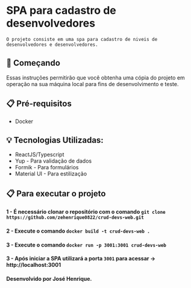 # SPA para cadastro de desenvolvedores
 
 `O projeto consiste em uma spa para cadastro de niveis de desenvolvedores e desenvolvedores.`
 
 ## 🚀 Começando
 Essas instruções permitirão que você obtenha uma cópia do projeto em operação na sua máquina local para fins de desenvolvimento e teste.
 
 ## 📋 Pré-requisitos
 - Docker

## 💡 Tecnologias Utilizadas:
- ReactJS/Typescript
- Yup - Para validação de dados
- Formik - Para formulários
- Material UI - Para estilização

## 📋 Para executar o projeto
 
#### 1 - É necessário clonar o repositório com o comando `git clone https://github.com/zehenrique0822/crud-devs-web.git`

#### 2 - Execute o comando `docker build -t crud-devs-web .`

#### 3 - Execute o comando `docker run -p 3001:3001 crud-devs-web`

#### 3 - Após iniciar a SPA utilizará a porta `3001` para acessar -> http://localhost:3001

#### Desenvolvido por José Henrique. 

